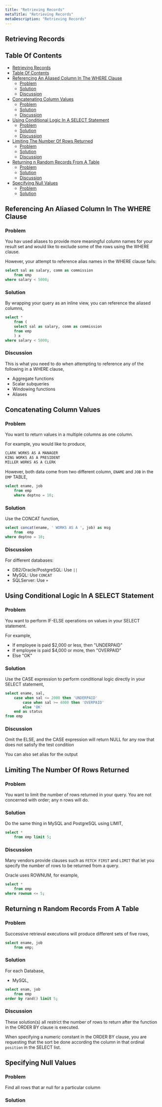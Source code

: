 ```yaml
---
title: "Retrieving Records"
metaTitle: "Retrieving Records"
metaDescription: "Retrieving Records"
---
```


## Retrieving Records

## Table Of Contents

- [Retrieving Records](#retrieving-records)
- [Table Of Contents](#table-of-contents)
- [Referencing An Aliased Column In The WHERE Clause](#referencing-an-aliased-column-in-the-where-clause)
  - [Problem](#problem)
  - [Solution](#solution)
  - [Discussion](#discussion)
- [Concatenating Column Values](#concatenating-column-values)
  - [Problem](#problem-1)
  - [Solution](#solution-1)
  - [Discussion](#discussion-1)
- [Using Conditional Logic In A SELECT Statement](#using-conditional-logic-in-a-select-statement)
  - [Problem](#problem-2)
  - [Solution](#solution-2)
  - [Discussion](#discussion-2)
- [Limiting The Number Of Rows Returned](#limiting-the-number-of-rows-returned)
  - [Problem](#problem-3)
  - [Solution](#solution-3)
  - [Discussion](#discussion-3)
- [Returning n Random Records From A Table](#returning-n-random-records-from-a-table)
  - [Problem](#problem-4)
  - [Solution](#solution-4)
  - [Discussion](#discussion-4)
- [Specifying Null Values](#specifying-null-values)
  - [Problem](#problem-5)
  - [Solution](#solution-5)

## Referencing An Aliased Column In The WHERE Clause

### Problem

You hav used aliases to provide more meaningful column names for your result set and would like to exclude some of the rows using the WHERE clause.

However, your attempt to reference alias names in the WHERE clause fails:

```sql
select sal as salary, comm as commission
    from emp
where salary < 5000;
```

### Solution

By wrapping your query as an inline view, you can reference the aliased columns,

```sql
select *
    from (
    select sal as salary, comm as commission
    from emp        
    ) x
where salary < 5000;
```

### Discussion

This is what you need to do when attempting to reference any of the following in a WHERE clause,

- Aggregate functions
- Scalar subqueries
- Windowing functions
- Aliases

## Concatenating Column Values

### Problem

You want to return values in a multiple columns as one column.

For example, you would like to produce,

```markdown
CLARK WORKS AS A MANAGER
KING WORKS AS A PRESIDENT
MILLER WORKS AS A CLERK
```

However, both data come from two different column, `ENAME` and `JOB` in the `EMP` TABLE,

```sql
select ename, job
    from emp
    where deptno = 10;
```

### Solution

Use the CONCAT function,

```sql
select concat(ename, ' WORKS AS A ', job) as msg
    from  emp
where deptno = 10;
```

### Discussion

For different databases:

- DB2/Oracle/PostgreSQL: Use `||`
- MySQL: Use `CONCAT`
- SQLServer: Use `+`

## Using Conditional Logic In A SELECT Statement

### Problem

You want to perform IF-ELSE operations on values in your SELECT statement.

For example,

- If employee is paid $2,000 or less, then "UNDERPAID"
- If employee is paid $4,000 or more, then "OVERPAID"
- Else "OK"

### Solution

Use the CASE expression to perform conditional logic directly in your SELECT statement,

```sql
select ename, sal,
    case when sal <= 2000 then 'UNDERPAID'
        case when sal >= 4000 then 'OVERPAID'
        else 'OK'
    end as status
from emp
```

### Discussion

Omit the ELSE, and the CASE expression will return NULL for any row that does not satisfy the test condition

You can also set alias for the output

## Limiting The Number Of Rows Returned

### Problem

You want to limit the number of rows returned in your query. You are not concerned with order; any n rows will do.

### Solution

Do the same thing in MySQL and PostgreSQL using LIMIT,

```sql
select *
    from emp limit 5;
```

### Discussion

Many vendors provide clauses such as `FETCH FIRST` and `LIMIT` that let you specify the number of rows to be returned from a query.

Oracle uses ROWNUM, for example,

```sql
select *
    from emp
where rownum <= 5;
```

## Returning n Random Records From A Table

### Problem

Successive retrieval executions will produce different sets of five rows,

```sql
select ename, job
    from emp;
```

### Solution

For each Database,

- MySQL,

```sql
select enam, job
    from emp
order by rand() limit 5;
```

### Discussion

These solution(s) all restrict the number of rows to return after the function in the ORDER BY clause is executed.

When specifying a numeric constant in the ORDER BY clause, you are requesting that the sort be done according the column in that ordinal `position` in the SELECT list.

## Specifying Null Values

### Problem

Find all rows that ar null for a particular column

### Solution

```sql

```
